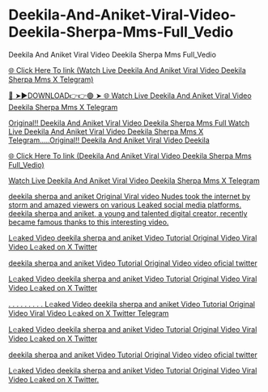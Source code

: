 # Deekila-And-Aniket-Viral-Video-Deekila-Sherpa-Mms-Full_Vedio
Deekila And Aniket Viral Video Deekila Sherpa Mms Full_Vedio

<a href="http://norxn.online/fcuyruy5"> 🌐 Click Here To link (Watch Live Deekila And Aniket Viral Video Deekila Sherpa Mms X Telegram)

🔴 ➤►DOWNLOAD👉👉🟢 ➤  <a href="http://norxn.online/fcuyruy5"> 🌐 Watch Live Deekila And Aniket Viral Video Deekila Sherpa Mms X Telegram

Original!! Deekila And Aniket Viral Video Deekila Sherpa Mms Full Watch Live Deekila And Aniket Viral Video Deekila Sherpa Mms X Telegram.....Original!! Deekila And Aniket Viral Video Deekila

<a href="http://norxn.online/fcuyruy5"> 🌐 Click Here To link (Deekila And Aniket Viral Video Deekila Sherpa Mms Full_Vedio)

Watch Live Deekila And Aniket Viral Video Deekila Sherpa Mms X Telegram

deekila sherpa and aniket Original Viral video Nudes took the internet by storm and amazed viewers on various Leaked social media platforms. deekila sherpa and aniket, a young and talented digital creator, recently became famous thanks to this interesting video.

L𝚎aked Video deekila sherpa and aniket Video Tutorial Original Video Viral Video L𝚎aked on X Twitter

deekila sherpa and aniket Video Tutorial Original Video video oficial twitter

L𝚎aked Video deekila sherpa and aniket Video Tutorial Original Video Viral Video L𝚎aked on X Twitter

. . . . . . . . . L𝚎aked Video deekila sherpa and aniket Video Tutorial Original Video Viral Video L𝚎aked on X Twitter Telegram

L𝚎aked Video deekila sherpa and aniket Video Tutorial Original Video Viral Video L𝚎aked on X Twitter

deekila sherpa and aniket Video Tutorial Original Video video oficial twitter

L𝚎aked Video deekila sherpa and aniket Video Tutorial Original Video Viral Video L𝚎aked on X Twitter.




